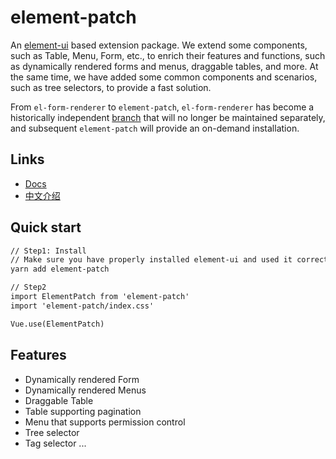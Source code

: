 # element-patch

An [element-ui](https://github.com/ElemeFE/element) based extension package. We extend some components, such as Table, Menu, Form, etc., to enrich their features and functions, such as dynamically rendered forms and menus, draggable tables, and more. At the same time, we have added some common components and scenarios, such as tree selectors, to provide a fast solution.

From `el-form-renderer` to `element-patch`, `el-form-renderer` has become a historically independent [branch](https://github.com/leezng/element-patch/tree/el-form-renderer) that will no longer be maintained separately, and subsequent `element-patch` will provide an on-demand installation.

## Links

- [Docs](https://leezng.github.io/element-patch/)
- [中文介绍](./README.zh-CN.md)

## Quick start

```html
// Step1: Install
// Make sure you have properly installed element-ui and used it correctly.
yarn add element-patch

// Step2
import ElementPatch from 'element-patch'
import 'element-patch/index.css'

Vue.use(ElementPatch)
```

## Features

- Dynamically rendered Form
- Dynamically rendered Menus
- Draggable Table
- Table supporting pagination
- Menu that supports permission control
- Tree selector
- Tag selector
...

